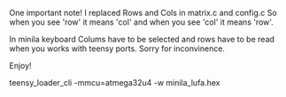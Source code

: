 One important note!
I replaced Rows and Cols in matrix.c and config.c
So when you see 'row' it means 'col' and when you see 'col' it means 'row'.

In minila keyboard Colums have to be selected and rows have to be read when you works with teensy ports.
Sorry for inconvinence.

Enjoy!

teensy_loader_cli -mmcu=atmega32u4 -w minila_lufa.hex
